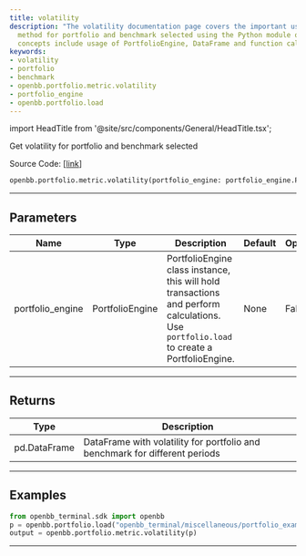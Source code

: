 ```yaml
---
title: volatility
description: "The volatility documentation page covers the important use of volatility"
  method for portfolio and benchmark selected using the Python module openbb. Key
  concepts include usage of PortfolioEngine, DataFrame and function calls.
keywords:
- volatility
- portfolio
- benchmark
- openbb.portfolio.metric.volatility
- portfolio_engine
- openbb.portfolio.load
---
```


import HeadTitle from '@site/src/components/General/HeadTitle.tsx';

<HeadTitle title="portfolio.metric.volatility - Reference | OpenBB SDK Docs" />

Get volatility for portfolio and benchmark selected

Source Code: [[link](https://github.com/OpenBB-finance/OpenBBTerminal/tree/main/openbb_terminal/portfolio/portfolio_model.py#L1111)]

```python
openbb.portfolio.metric.volatility(portfolio_engine: portfolio_engine.PortfolioEngine)
```

---

## Parameters

| Name | Type | Description | Default | Optional |
| ---- | ---- | ----------- | ------- | -------- |
| portfolio_engine | PortfolioEngine | PortfolioEngine class instance, this will hold transactions and perform calculations.<br/>Use `portfolio.load` to create a PortfolioEngine. | None | False |


---

## Returns

| Type | Description |
| ---- | ----------- |
| pd.DataFrame | DataFrame with volatility for portfolio and benchmark for different periods |
---

## Examples

```python
from openbb_terminal.sdk import openbb
p = openbb.portfolio.load("openbb_terminal/miscellaneous/portfolio_examples/holdings/example.csv")
output = openbb.portfolio.metric.volatility(p)
```

---
